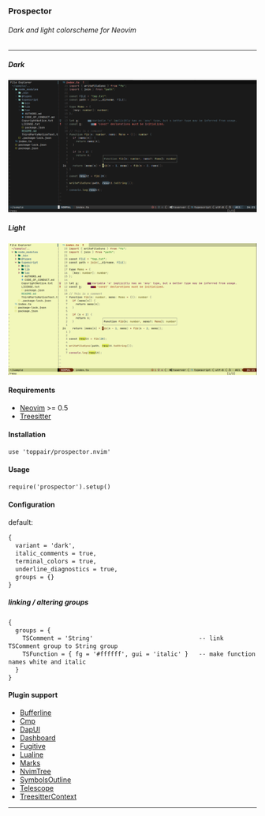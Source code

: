 ### Prospector

###### Dark and light colorscheme for Neovim

---

##### Dark

![Preview](./preview_dark.png)

##### Light

![Preview](./preview_light.png)

#### Requirements
- [Neovim](https://github.com/neovim/neovim) >= 0.5
- [Treesitter](https://github.com/nvim-treesitter/nvim-treesitter)

#### Installation
```
use 'toppair/prospector.nvim'
```

#### Usage
```
require('prospector').setup()
```

#### Configuration
default:
```
{
  variant = 'dark',
  italic_comments = true,
  terminal_colors = true,
  underline_diagnostics = true,
  groups = {}
}
```

##### linking / altering groups
```
{
  groups = {
    TSComment = 'String'                              -- link TSComment group to String group
    TSFunction = { fg = '#ffffff', gui = 'italic' }   -- make function names white and italic
  }
}
```

#### Plugin support
- [Bufferline](https://github.com/akinsho/bufferline.nvim)
- [Cmp](https://github.com/hrsh7th/nvim-cmp)
- [DapUI](https://github.com/rcarriga/nvim-dap-ui)
- [Dashboard](https://github.com/glepnir/dashboard-nvim)
- [Fugitive](https://github.com/tpope/vim-fugitive)
- [Lualine](https://github.com/hoob3rt/lualine.nvim)
- [Marks](https://github.com/chentau/marks.nvim)
- [NvimTree](https://github.com/kyazdani42/nvim-tree.lua)
- [SymbolsOutline](https://github.com/simrat39/symbols-outline.nvim)
- [Telescope](https://github.com/nvim-telescope/telescope.nvim)
- [TreesitterContext](https://github.com/romgrk/nvim-treesitter-context)

---
